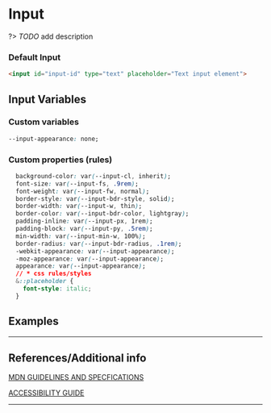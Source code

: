 # Input

?>  _TODO_ add description


### Default Input

```html preview
<input id="input-id" type="text" placeholder="Text input element">
```


## Input Variables

### Custom variables

```css
--input-appearance: none;
```

### Custom properties (rules)

```css
  background-color: var(--input-cl, inherit);
  font-size: var(--input-fs, .9rem);
  font-weight: var(--input-fw, normal);
  border-style: var(--input-bdr-style, solid);
  border-width: var(--input-w, thin);
  border-color: var(--input-bdr-color, lightgray);
  padding-inline: var(--input-px, 1rem);
  padding-block: var(--input-py, .5rem);
  min-width: var(--input-min-w, 100%);
  border-radius: var(--input-bdr-radius, .1rem);
  -webkit-appearance: var(--input-appearance);
  -moz-appearance: var(--input-appearance);
  appearance: var(--input-appearance);
  // * css rules/styles
  &::placeholder {
    font-style: italic;
  }
```

## Examples


----
## References/Additional info


[MDN GUIDELINES AND SPECFICATIONS]()

[ACCESSIBILITY GUIDE]()

----
